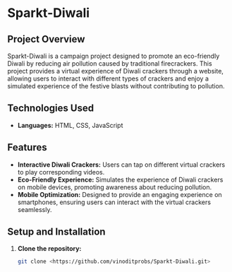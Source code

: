 # Sparkt-Diwali

## Project Overview

Sparkt-Diwali is a campaign project designed to promote an eco-friendly Diwali by reducing air pollution caused by traditional firecrackers. This project provides a virtual experience of Diwali crackers through a website, allowing users to interact with different types of crackers and enjoy a simulated experience of the festive blasts without contributing to pollution.

## Technologies Used

- **Languages:** HTML, CSS, JavaScript

## Features

- **Interactive Diwali Crackers:** Users can tap on different virtual crackers to play corresponding videos.
- **Eco-Friendly Experience:** Simulates the experience of Diwali crackers on mobile devices, promoting awareness about reducing pollution.
- **Mobile Optimization:** Designed to provide an engaging experience on smartphones, ensuring users can interact with the virtual crackers seamlessly.

## Setup and Installation

1. **Clone the repository:**
   ```bash
   git clone <https://github.com/vinoditprobs/Sparkt-Diwali.git>
